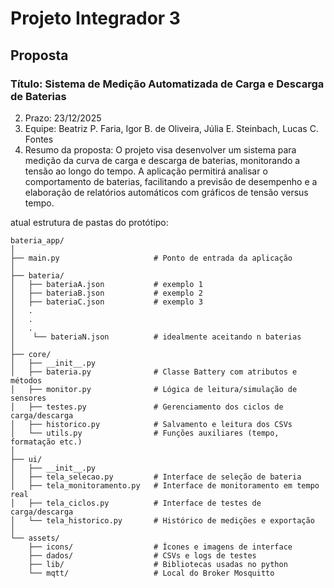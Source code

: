 # Projeto Integrador 3
## Proposta
### Título: Sistema de Medição Automatizada de Carga e Descarga de Baterias
2. Prazo: 23/12/2025
3. Equipe: Beatriz P. Faria, Igor B. de Oliveira, Júlia E. Steinbach, Lucas C. Fontes
4. Resumo da proposta: O projeto visa desenvolver um sistema para medição da curva
de carga e descarga de baterias, monitorando a tensão ao longo do tempo. A aplicação
permitirá analisar o comportamento de baterias, facilitando a previsão de desempenho e a
elaboração de relatórios automáticos com gráficos de tensão versus tempo.

atual estrutura de pastas do protótipo:
```
bateria_app/
│
├── main.py                     # Ponto de entrada da aplicação
│
├── bateria/
│   ├── bateriaA.json           # exemplo 1
│   ├── bateriaB.json           # exemplo 2
│   ├── bateriaC.json           # exemplo 3
│   .
│   .
│   .
│    └── bateriaN.json          # idealmente aceitando n baterias
│
├── core/
│   ├── __init__.py
│   ├── bateria.py              # Classe Battery com atributos e métodos
│   ├── monitor.py              # Lógica de leitura/simulação de sensores
│   ├── testes.py               # Gerenciamento dos ciclos de carga/descarga
│   ├── historico.py            # Salvamento e leitura dos CSVs
│   └── utils.py                # Funções auxiliares (tempo, formatação etc.)
│
├── ui/
│   ├── __init__.py
│   ├── tela_selecao.py         # Interface de seleção de bateria
│   ├── tela_monitoramento.py   # Interface de monitoramento em tempo real
│   ├── tela_ciclos.py          # Interface de testes de carga/descarga
│   └── tela_historico.py       # Histórico de medições e exportação
│
└── assets/
    ├── icons/                  # Ícones e imagens de interface
    ├── dados/                  # CSVs e logs de testes
    ├── lib/                    # Bibliotecas usadas no python
    └── mqtt/                   # Local do Broker Mosquitto
```